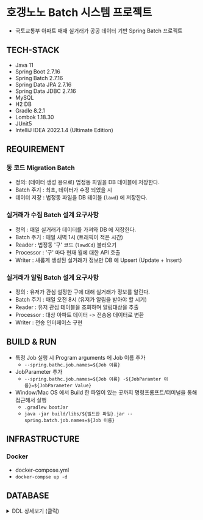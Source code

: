 # 호갱노노 Batch 시스템 프로젝트
- 국토교통부 아파트 매매 실거래가 공공 데이터 기반 Spring Batch 프로젝트

## TECH-STACK
- Java 11
- Spring Boot 2.7.16
- Spring Batch 2.7.16
- Spring Data JPA 2.7.16
- Spring Data JDBC 2.7.16
- MySQL
- H2 DB
- Gradle 8.2.1
- Lombok 1.18.30
- JUnit5
- IntelliJ IDEA 2022.1.4 (Ultimate Edition)

## REQUIREMENT
### 동 코드 Migration Batch
- 정의: (데이터 생성 용으로) 법정동 파일을 DB 테이블에 저장한다. 
- Batch 주기 : 최초, 데이터가 수정 되었을 시
- 데이터 저장 : 법정동 파일을 DB 테이블 (`lawd`) 에 저장한다.

### 실거래가 수집 Batch 설계 요구사항
- 정의 : 매일 실거래가 데이터를 가져와 DB 에 저장한다.
- Batch 주기 : 매일 새벽 1시 (트래픽이 적은 시간)
- Reader : 법정동 '구' 코드 (`lawdCd`) 불러오기
- Processor : '구' 마다 현재 월에 대한 API 호출
- Writer : 새롭게 생성된 실거래가 정보만 DB 에 Upsert (Update + Insert)

### 실거래가 알림 Batch 설계 요구사항
- 정의 : 유저가 관심 설정한 구에 대해 실거래가 정보를 알린다.
- Batch 주기 : 매일 오전 8시 (유저가 알림을 받아야 할 시기)
- Reader : 유저 관심 테이블을 조회하며 알림대상을 추출
- Processor : 대상 아파트 데이터 -> 전송용 데이터로 변환
- Writer : 전송 인터페이스 구현

## BUILD & RUN
- 특정 Job 실행 시 Program arguments 에 Job 이름 추가
    - `--spring.bathc.job.names=${Job 이름}`
- JobParameter 추가
    - `--spring.bathc.job.names=${Job 이름} -${JobParamter 이름}=${JobParameter Value}`
- Window/Mac OS 에서 Build 한 파일이 있는 곳까지 명령프롬프트/터미널을 통해 접근해서 실행
    - `.gradlew bootJar`
    - `java -jar build/libs/${빌드한 파일}.jar --spring.batch.job.names=${Job 이름}`

## INFRASTRUCTURE
### Docker
- docker-compose.yml
- `docker-compse up -d`

## DATABASE
<details>
<summary>DDL 상세보기 (클릭) </summary>

```sql
-- 동 코드 테이블 생성
create table lawd
(
  lawd_id        bigint auto_increment primary key comment '법정동 코드 ID',
  lawd_cd        char(10) not null comment '법정동 코드',
  lawd_dong      varchar(100) not null comment '법정동 명',
  exist         tinyint(1) not null comment '존폐 여부',
  created_at    datetime not null comment '생성 일시',
  updated_at    datetime not null comment '수정 일시',
  constraint uk_lawdcd unique (lawd_cd)
);

-- 아파트 테이블 생성
create table apt
(
    apt_id      bigint auto_increment primary key comment '아파트 ID',
    apt_name    varchar(40) not null comment '아파트 명',
    jibun       varchar(20) not null comment '지번 주소',
    dong        varchar(40) not null comment '법정동',
    gu_lawd_cd  char(5) not null comment '법정구 코드',
    built_year  int not null comment '건축년도',
    created_at  datetime not null comment '생성 일시',
    updated_at  datetime not null comment '수정 일시'
);

-- 아퍄트 거래 테이블 생성
create table apt_deal
(
    apt_deal_id         bigint auto_increment primary key comment '아파트 거래 ID',
    apt_id              bigint not null comment '아파트 ID',
    exclusive_area      double not null comment '전용면적',
    deal_date           date not null comment '계약 일자',
    deal_amount         bigint not null comment '거래 금액',
    floor               int not null comment '층',
    deal_canceled       tinyint(1) default 0 not null comment '해제 여부',
    deal_canceled_date  date null comment '해제 사유 발생일',
    created_at  datetime not null comment '생성 일시',
    updated_at  datetime not null comment '수정 일시'
);

-- 아파트 거래 알림 테이블
create table apt_notification
(
    apt_notification_id bigint auto_increment primary key comment '아파트 거래 알림 ID',
    email               varchar(100) not null comment '이메일',
    gu_lawd_cd          char(5) not null comment '법정구 코드',
    enabled             tinyint(1) not null comment '관심 여부',
    created_at          datetime not null comment '생성 일시',
    updated_at          datetime not null comment '수정 일시',
    constraint uk_email_gulawdcd unique (email, gu_lawd_cd)
);
```
</details>